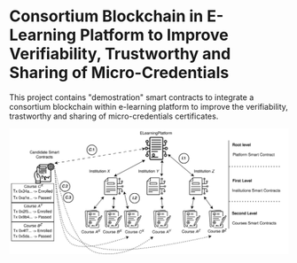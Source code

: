 # Consortium Blockchain in E-Learning Platform to Improve Verifiability, Trustworthy and Sharing of Micro-Credentials

This project contains "demostration" smart contracts to integrate a consortium blockchain within e-learning platform to improve the verifiability, trastworthy and sharing of micro-credentials certificates.


![alt text](https://github.com/alessandrobigiotti/micro-credentials-smart-contracts/blob/main/img/smartcontracttree.png?raw=true)
